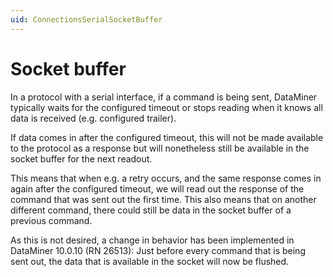 ```yaml
---
uid: ConnectionsSerialSocketBuffer
---
```


# Socket buffer

In a protocol with a serial interface, if a command is being sent, DataMiner typically waits for the configured timeout or stops reading when it knows all data is received (e.g. configured trailer).

If data comes in after the configured timeout, this will not be made available to the protocol as a response but will nonetheless still be available in the socket buffer for the next readout.

This means that when e.g. a retry occurs, and the same response comes in again after the configured timeout, we will read out the response of the command that was sent out the first time. This also means that on another different command, there could still be data in the socket buffer of a previous command.

As this is not desired, a change in behavior has been implemented in DataMiner 10.0.10 (RN 26513): Just before every command that is being sent out, the data that is available in the socket will now be flushed.
